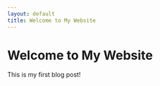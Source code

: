 ```yaml
---
layout: default
title: Welcome to My Website
---
```


# Welcome to My Website

This is my first blog post!

